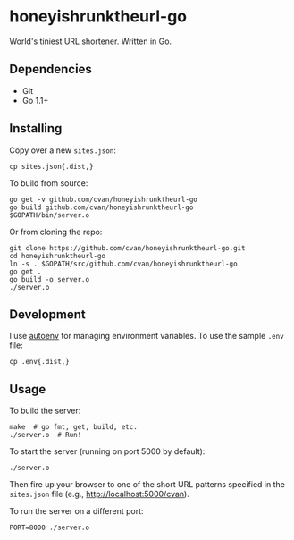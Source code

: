# honeyishrunktheurl-go

World's tiniest URL shortener. Written in Go.


## Dependencies

* Git
* Go 1.1+


## Installing

Copy over a new `sites.json`:

    cp sites.json{.dist,}

To build from source:

    go get -v github.com/cvan/honeyishrunktheurl-go
    go build github.com/cvan/honeyishrunktheurl-go
    $GOPATH/bin/server.o

Or from cloning the repo:

    git clone https://github.com/cvan/honeyishrunktheurl-go.git
    cd honeyishrunktheurl-go
    ln -s . $GOPATH/src/github.com/cvan/honeyishrunktheurl-go
    go get .
    go build -o server.o
    ./server.o


## Development

I use [autoenv](https://github.com/kennethreitz/autoenv) for managing environment variables. To use the sample `.env` file:

    cp .env{.dist,}


## Usage

To build the server:

    make  # go fmt, get, build, etc.
    ./server.o  # Run!

To start the server (running on port 5000 by default):

    ./server.o

Then fire up your browser to one of the short URL patterns specified in the `sites.json` file (e.g., [http://localhost:5000/cvan](http://localhost:5000/cvan)).

To run the server on a different port:

    PORT=8000 ./server.o
